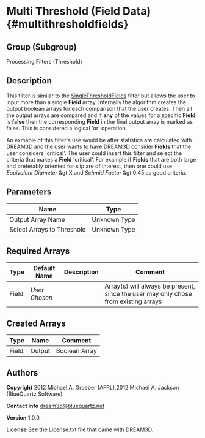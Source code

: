 Multi Threshold (Field Data) {#multithresholdfields}
======

## Group (Subgroup) ##
Processing Filters (Threshold)

## Description ##
This filter is similar to the <a href="SingleThresholdFields.html">SingleThresholdFields</a> filter but allows the user
 to input more than a single **Field** array. Internally the algorithm creates the output boolean arrays for each comparison
 that the user creates. Then all the output arrays are compared and if __any__ of the values for a specific **Field** 
 is __false__ then the corresponding **Field** in the final output array is marked as false. This is considered a
 logical 'or' operation.

  An exmaple of this filter's use would be after statistics are calculated with DREAM3D and the user wants to have DREAM3D consider
 **Fields** that the user considers 'critical'. The user could insert this filter and select the criteria that makes a **Field** 'critical'.
 For example if **Fields** that are both large and preferably oriented for slip are of interest, then one could use _Equivalent Diameter_ &gt X and _Schmid Factor_
 &gt 0.45 as good criteria.

## Parameters ##

| Name | Type |
|------|------|
| Output Array Name | Unknown Type |
| Select Arrays to Threshold | Unknown Type |

## Required Arrays ##
| Type | Default Name | Description | Comment |
|------|--------------|-------------|---------|
| Field | *User Chosen* |  | Array(s) will always be present, since the user may only chose from existing arrays |


## Created Arrays ##

| Type | Name | Comment |
|------|------|---------|
| Field | Output | Boolean Array |

## Authors ##

**Copyright** 2012 Michael A. Groeber (AFRL),2012 Michael A. Jackson (BlueQuartz Software)

**Contact Info** dream3d@bluequartz.net

**Version** 1.0.0

**License**  See the License.txt file that came with DREAM3D.


